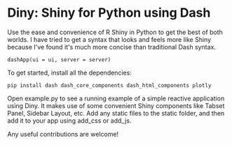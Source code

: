 # Diny: Shiny for Python using Dash

Use the ease and convenience of R Shiny in Python to get the best of both worlds. I have tried to get a syntax that looks and feels more like Shiny because I've found it's much more concise than traditional Dash syntax. 

    dashApp(ui = ui, server = server)

To get started, install all the dependencies:

    pip install dash dash_core_components dash_html_components plotly

Open example.py to see a running example of a simple reactive application using Diny. It makes use of some convenient Shiny components like Tabset Panel, Sidebar Layout, etc. Add any static files to the static folder, and then add it to your app using add_css or add_js.

Any useful contributions are welcome!
